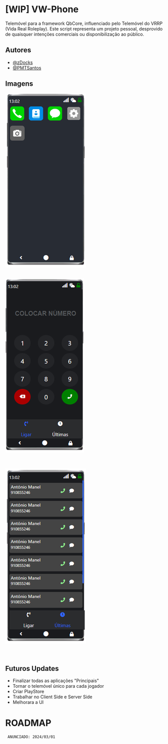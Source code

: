 
# [WIP] VW-Phone

Telemóvel para a framework QbCore, influenciado pelo Telemóvel do VRRP (Vida Real Roleplay).
Este script representa um projeto pessoal, desprovido de quaisquer intenções comerciais ou disponibilização ao público.






## Autores

- [@zDocks](https://github.com/zDocks)
- [@PMTSantos](https://github.com/PMTSantos)


## Imagens

![alt text](https://raw.githubusercontent.com/zDocks/vw-phone/main/images/home.png)<br><br>

![alt text](https://raw.githubusercontent.com/zDocks/vw-phone/main/images/dial.png)<br><br><br>

![alt text](https://raw.githubusercontent.com/zDocks/vw-phone/main/images/history.png)<br><br><br>


## Futuros Updates

- Finalizar todas as aplicações "Principais"
- Tornar o telemóvel único para cada jogador
- Criar PlayStore
- Trabalhar no Client Side e Server Side
- Melhorara a UI

# ROADMAP
     ANUNCIADO: 2024/03/01

